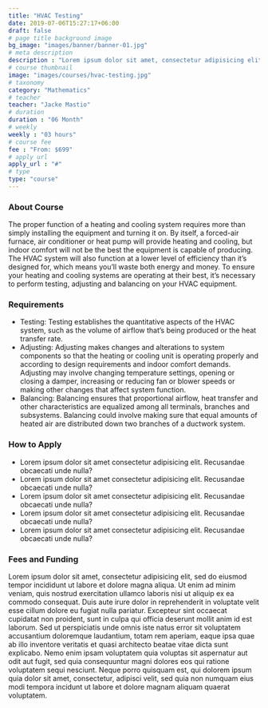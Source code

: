 ```yaml
---
title: "HVAC Testing"
date: 2019-07-06T15:27:17+06:00
draft: false
# page title background image
bg_image: "images/banner/banner-01.jpg"
# meta description
description : "Lorem ipsum dolor sit amet, consectetur adipisicing elit, sed do eiusmod tempor incididunt ut labore. dolore magna aliqua. Ut enim ad minim veniam, quis nostrud."
# course thumbnail
image: "images/courses/hvac-testing.jpg"
# taxonomy
category: "Mathematics"
# teacher
teacher: "Jacke Mastio"
# duration
duration : "06 Month"
# weekly
weekly : "03 hours"
# course fee
fee : "From: $699"
# apply url
apply_url : "#"
# type
type: "course"
---
```



### About Course

The proper function of a heating and cooling system requires more than simply installing the equipment and turning it on. By itself, a forced-air furnace, air conditioner or heat pump will provide heating and cooling, but indoor comfort will not be the best the equipment is capable of producing. The HVAC system will also function at a lower level of efficiency than it’s designed for, which means you’ll waste both energy and money. To ensure your heating and cooling systems are operating at their best, it’s necessary to perform testing, adjusting and balancing on your HVAC equipment.</P>

### Requirements

* Testing: Testing establishes the quantitative aspects of the HVAC system, such as the volume of airflow that’s being produced or the heat transfer rate.
* Adjusting: Adjusting makes changes and alterations to system components so that the heating or cooling unit is operating properly and according to design requirements and indoor comfort demands. Adjusting may involve changing temperature settings, opening or closing a damper, increasing or reducing fan or blower speeds or making other changes that affect system function.
* Balancing: Balancing ensures that proportional airflow, heat transfer and other characteristics are equalized among all terminals, branches and subsystems. Balancing could involve making sure that equal amounts of heated air are distributed down two branches of a ductwork system.

### How to Apply

* Lorem ipsum dolor sit amet consectetur adipisicing elit. Recusandae obcaecati unde nulla?
* Lorem ipsum dolor sit amet consectetur adipisicing elit. Recusandae obcaecati unde nulla?
* Lorem ipsum dolor sit amet consectetur adipisicing elit. Recusandae obcaecati unde nulla?
* Lorem ipsum dolor sit amet consectetur adipisicing elit. Recusandae obcaecati unde nulla?
* Lorem ipsum dolor sit amet consectetur adipisicing elit. Recusandae obcaecati unde nulla?


### Fees and Funding

Lorem ipsum dolor sit amet, consectetur adipisicing elit, sed do eiusmod tempor incididunt ut labore et
dolore magna aliqua. Ut enim ad minim veniam, quis nostrud exercitation ullamco laboris nisi ut aliquip ex ea
commodo consequat. Duis aute irure dolor in reprehenderit in voluptate velit esse cillum dolore eu fugiat
nulla pariatur. Excepteur sint occaecat cupidatat non proident, sunt in culpa qui officia deserunt mollit
anim id est laborum. Sed ut perspiciatis unde omnis iste natus error sit voluptatem accusantium doloremque
laudantium, totam rem aperiam, eaque ipsa quae ab illo inventore veritatis et quasi architecto beatae vitae
dicta sunt explicabo. Nemo enim ipsam voluptatem quia voluptas sit aspernatur aut odit aut fugit, sed quia
consequuntur magni dolores eos qui ratione voluptatem sequi nesciunt. Neque porro quisquam est, qui dolorem
ipsum quia dolor sit amet, consectetur, adipisci velit, sed quia non numquam eius modi tempora incidunt ut
labore et dolore magnam aliquam quaerat voluptatem.
